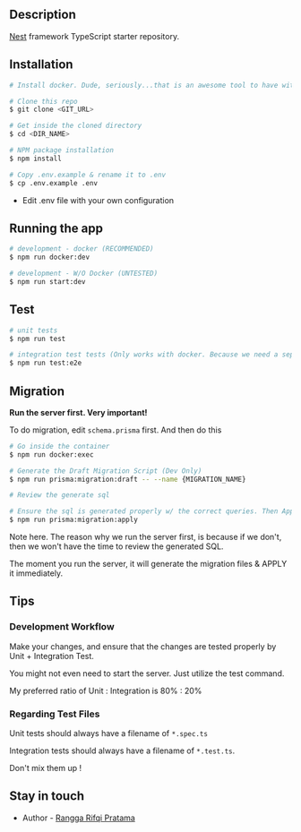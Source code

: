 ## Description

[Nest](https://github.com/nestjs/nest) framework TypeScript starter repository.

## Installation

```bash
# Install docker. Dude, seriously...that is an awesome tool to have with.

# Clone this repo
$ git clone <GIT_URL>

# Get inside the cloned directory
$ cd <DIR_NAME>

# NPM package installation
$ npm install

# Copy .env.example & rename it to .env
$ cp .env.example .env
```

- Edit .env file with your own configuration

## Running the app

```bash
# development - docker (RECOMMENDED)
$ npm run docker:dev

# development - W/O Docker (UNTESTED)
$ npm run start:dev
```

## Test

```bash
# unit tests
$ npm run test

# integration test tests (Only works with docker. Because we need a separate database connection)
$ npm run test:e2e
```

## Migration

**Run the server first. Very important!**

To do migration, edit `schema.prisma` first.
And then do this

```bash
# Go inside the container
$ npm run docker:exec

# Generate the Draft Migration Script (Dev Only)
$ npm run prisma:migration:draft -- --name {MIGRATION_NAME}

# Review the generate sql

# Ensure the sql is generated properly w/ the correct queries. Then Apply the migration (Dev only)
$ npm run prisma:migration:apply

```

Note here. The reason why we run the server first, is because if we don't, then we won't have the time to review the generated SQL.

The moment you run the server, it will generate the migration files & APPLY it immediately.

## Tips

### Development Workflow

Make your changes, and ensure that the changes are tested properly by Unit + Integration Test.

You might not even need to start the server. Just utilize the test command.

My preferred ratio of Unit : Integration is 80% : 20%

### Regarding Test Files

Unit tests should always have a filename of `*.spec.ts`

Integration tests should always have a filename of `*.test.ts`.

Don't mix them up !

## Stay in touch

- Author - [Rangga Rifqi Pratama](https://ranggarifqi.com)
